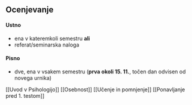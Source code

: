 ## **Ocenjevanje**
#### Ustno
- ena v kateremkoli semestru **ali**
- referat/seminarska naloga
#### Pisno
- dve, ena v vsakem semestru (**prva okoli 15. 11.**, točen dan odvisen od novega urnika)

[[Uvod v Psihologijo]]
[[Osebnost]]
[[Učenje in pomnjenje]]
[[Ponavljanje pred 1. testom]]